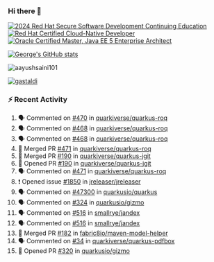 ### Hi there 👋

<!--START_SECTION:badges-->
[![2024 Red Hat Secure Software Development Continuing Education](https://images.credly.com/size/110x110/images/36a76b78-c5bf-45cf-ac2c-48c3825260c7/blob)](http://www.credly.com/badges/c86e9a17-d2c3-4554-b890-7d0521710eb6 "2024 Red Hat Secure Software Development Continuing Education")
[![Red Hat Certified Cloud-Native Developer](https://images.credly.com/size/110x110/images/12ef4e4e-3d8d-4caf-9ab1-858c5bcb9619/image.png)](http://www.credly.com/badges/b6402e31-0894-48e6-b488-e2e551dcc809 "Red Hat Certified Cloud-Native Developer")
[![Oracle Certified Master, Java EE 5 Enterprise Architect](https://images.credly.com/size/110x110/images/1fa3549c-674c-4779-b3d6-d7d64eac2c23/Oracle-Certification-badge_OC-Master.png)](http://www.credly.com/badges/2565574e-b81d-410e-ab7d-24666ddcbe00 "Oracle Certified Master, Java EE 5 Enterprise Architect")
<!--END_SECTION:badges-->

[![George's GitHub stats](https://github-readme-stats.vercel.app/api?username=gastaldi&show=reviews,prs_merged&hide=contribs,prs&theme=transparent&show_icons=true)](https://github.com/anuraghazra/github-readme-stats)

<p align="left"> <img src="https://komarev.com/ghpvc/?username=gastaldi&label=Profile%20views&color=0e75b6&style=for-the-badge" alt="aayushsaini101" /> </p>

<p align="left"> <a href="https://github.com/ryo-ma/github-profile-trophy"><img src="https://github-profile-trophy.vercel.app/?username=gastaldi" alt="gastaldi" /></a> </p>

### :zap: Recent Activity

<!--START_SECTION:activity-->
1. 🗣 Commented on [#470](https://github.com/quarkiverse/quarkus-roq/pull/470#issuecomment-2797924915) in [quarkiverse/quarkus-roq](https://github.com/quarkiverse/quarkus-roq)
2. 🗣 Commented on [#468](https://github.com/quarkiverse/quarkus-roq/pull/468#issuecomment-2797924479) in [quarkiverse/quarkus-roq](https://github.com/quarkiverse/quarkus-roq)
3. 🗣 Commented on [#468](https://github.com/quarkiverse/quarkus-roq/pull/468#issuecomment-2797913976) in [quarkiverse/quarkus-roq](https://github.com/quarkiverse/quarkus-roq)
4. 🎉 Merged PR [#471](https://github.com/quarkiverse/quarkus-roq/pull/471) in [quarkiverse/quarkus-roq](https://github.com/quarkiverse/quarkus-roq)
5. 🎉 Merged PR [#190](https://github.com/quarkiverse/quarkus-jgit/pull/190) in [quarkiverse/quarkus-jgit](https://github.com/quarkiverse/quarkus-jgit)
6. 💪 Opened PR [#190](https://github.com/quarkiverse/quarkus-jgit/pull/190) in [quarkiverse/quarkus-jgit](https://github.com/quarkiverse/quarkus-jgit)
7. 🗣 Commented on [#471](https://github.com/quarkiverse/quarkus-roq/pull/471#issuecomment-2797808897) in [quarkiverse/quarkus-roq](https://github.com/quarkiverse/quarkus-roq)
8. ❗ Opened issue [#1850](https://github.com/jreleaser/jreleaser/issues/1850) in [jreleaser/jreleaser](https://github.com/jreleaser/jreleaser)
9. 🗣 Commented on [#47300](https://github.com/quarkusio/quarkus/issues/47300#issuecomment-2797143339) in [quarkusio/quarkus](https://github.com/quarkusio/quarkus)
10. 🗣 Commented on [#324](https://github.com/quarkusio/gizmo/pull/324#issuecomment-2797079781) in [quarkusio/gizmo](https://github.com/quarkusio/gizmo)
11. 🗣 Commented on [#516](https://github.com/smallrye/jandex/issues/516#issuecomment-2796886606) in [smallrye/jandex](https://github.com/smallrye/jandex)
12. 🗣 Commented on [#516](https://github.com/smallrye/jandex/issues/516#issuecomment-2796809781) in [smallrye/jandex](https://github.com/smallrye/jandex)
13. 🎉 Merged PR [#182](https://github.com/fabric8io/maven-model-helper/pull/182) in [fabric8io/maven-model-helper](https://github.com/fabric8io/maven-model-helper)
14. 🗣 Commented on [#34](https://github.com/quarkiverse/quarkus-pdfbox/pull/34#issuecomment-2794623346) in [quarkiverse/quarkus-pdfbox](https://github.com/quarkiverse/quarkus-pdfbox)
15. 💪 Opened PR [#320](https://github.com/quarkusio/gizmo/pull/320) in [quarkusio/gizmo](https://github.com/quarkusio/gizmo)
<!--END_SECTION:activity-->
